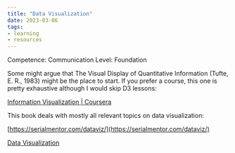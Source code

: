 ```yaml
---
title: "Data Visualization"
date: 2023-03-06
tags: 
- learning
- resources
---
```


Competence: Communication
Level: Foundation

Some might argue that The Visual Display of Quantitative Information (Tufte, E. R., 1983) might be the place to start. If you prefer a course, this one is pretty exhaustive although I would skip D3 lessons:

[Information Visualization | Coursera](https://www.coursera.org/specializations/information-visualization#courses)

This book deals with mostly all relevant topics on data visualization:

[https://serialmentor.com/dataviz/](https://serialmentor.com/dataviz/)

[Data Visualization](https://socviz.co/index.html#preface)